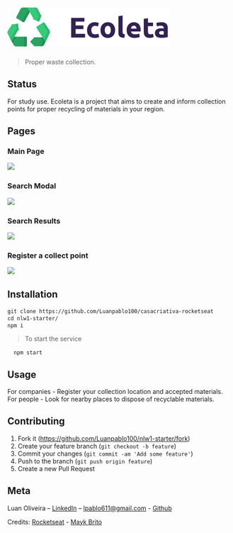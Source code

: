 # <img src="public/icons/logo.svg" alt="Página Incial" title="MainPage">

> Proper waste collection.

## Status

For study use.
Ecoleta is a project that aims to create and inform collection points for proper recycling of materials in your region.

## Pages
### Main Page
![](https://cnt-05.content-na.drive.amazonaws.com/cdproxy/templink/ln08txnCUQ5EQkJ2sumlPeBcA8D0JfBP3hVElP_DQtMeJxFPc?viewBox=1295%2C683)
### Search Modal
![](https://cnt-05.content-na.drive.amazonaws.com/cdproxy/templink/BFq-OG91Rpft-Tt4LlS0DafhnI7BdV9PlyBzVusNdbgeJxFPc?viewBox=1272%2C671)
### Search Results
![](https://cnt-05.content-na.drive.amazonaws.com/cdproxy/templink/FkQBNiST7Sg_LmjLRRIeFLPdo9-9F8DRslerZDuFHdoeJxFPc?viewBox=1295%2C683)
### Register a collect point
![](https://cnt-05.content-na.drive.amazonaws.com/cdproxy/templink/cR7GTqZbaAZYIPIXKJzPxmHkeprSAoSrb0xo694FdqgeJxFPc?viewBox=818%2C684)

## Installation
```
git clone https://github.com/Luanpablo100/casacriativa-rocketseat
cd nlw1-starter/
npm i
```
> To start the service
```
  npm start
```

## Usage

For companies - Register your collection location and accepted materials. <br>
For people - Look for nearby places to dispose of recyclable materials.

## Contributing

1. Fork it (<https://github.com/Luanpablo100/nlw1-starter/fork>)
2. Create your feature branch (`git checkout -b feature`)
3. Commit your changes (`git commit -am 'Add some feature'`)
4. Push to the branch (`git push origin feature`)
5. Create a new Pull Request

## Meta
Luan Oliveira – [LinkedIn](https://www.linkedin.com/in/luan-oliveira-713159198/) – lpablo611@gmail.com - [Github](https://github.com/Luanpablo100)

Credits: [Rocketseat](https://rocketseat.com.br/) - [Mayk Brito](https://github.com/maykbrito)
